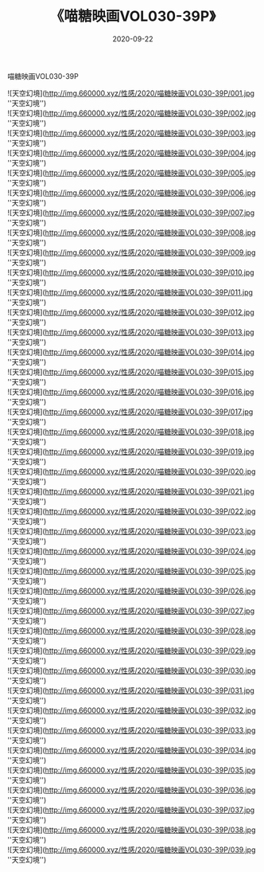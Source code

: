 ﻿---
layout: post
title:  《喵糖映画VOL030-39P》
date:   2020-09-22
img: http://img.660000.xyz/性感/2020/喵糖映画VOL030-39P/000.jpg
categories: [美女, 性感, 泳衣]
---

喵糖映画VOL030-39P



![天空幻境](http://img.660000.xyz/性感/2020/喵糖映画VOL030-39P/001.jpg ''天空幻境'') <br>
![天空幻境](http://img.660000.xyz/性感/2020/喵糖映画VOL030-39P/002.jpg ''天空幻境'') <br>
![天空幻境](http://img.660000.xyz/性感/2020/喵糖映画VOL030-39P/003.jpg ''天空幻境'') <br>
![天空幻境](http://img.660000.xyz/性感/2020/喵糖映画VOL030-39P/004.jpg ''天空幻境'') <br>
![天空幻境](http://img.660000.xyz/性感/2020/喵糖映画VOL030-39P/005.jpg ''天空幻境'') <br>
![天空幻境](http://img.660000.xyz/性感/2020/喵糖映画VOL030-39P/006.jpg ''天空幻境'') <br>
![天空幻境](http://img.660000.xyz/性感/2020/喵糖映画VOL030-39P/007.jpg ''天空幻境'') <br>
![天空幻境](http://img.660000.xyz/性感/2020/喵糖映画VOL030-39P/008.jpg ''天空幻境'') <br>
![天空幻境](http://img.660000.xyz/性感/2020/喵糖映画VOL030-39P/009.jpg ''天空幻境'') <br>
![天空幻境](http://img.660000.xyz/性感/2020/喵糖映画VOL030-39P/010.jpg ''天空幻境'') <br>
![天空幻境](http://img.660000.xyz/性感/2020/喵糖映画VOL030-39P/011.jpg ''天空幻境'') <br>
![天空幻境](http://img.660000.xyz/性感/2020/喵糖映画VOL030-39P/012.jpg ''天空幻境'') <br>
![天空幻境](http://img.660000.xyz/性感/2020/喵糖映画VOL030-39P/013.jpg ''天空幻境'') <br>
![天空幻境](http://img.660000.xyz/性感/2020/喵糖映画VOL030-39P/014.jpg ''天空幻境'') <br>
![天空幻境](http://img.660000.xyz/性感/2020/喵糖映画VOL030-39P/015.jpg ''天空幻境'') <br>
![天空幻境](http://img.660000.xyz/性感/2020/喵糖映画VOL030-39P/016.jpg ''天空幻境'') <br>
![天空幻境](http://img.660000.xyz/性感/2020/喵糖映画VOL030-39P/017.jpg ''天空幻境'') <br>
![天空幻境](http://img.660000.xyz/性感/2020/喵糖映画VOL030-39P/018.jpg ''天空幻境'') <br>
![天空幻境](http://img.660000.xyz/性感/2020/喵糖映画VOL030-39P/019.jpg ''天空幻境'') <br>
![天空幻境](http://img.660000.xyz/性感/2020/喵糖映画VOL030-39P/020.jpg ''天空幻境'') <br>
![天空幻境](http://img.660000.xyz/性感/2020/喵糖映画VOL030-39P/021.jpg ''天空幻境'') <br>
![天空幻境](http://img.660000.xyz/性感/2020/喵糖映画VOL030-39P/022.jpg ''天空幻境'') <br>
![天空幻境](http://img.660000.xyz/性感/2020/喵糖映画VOL030-39P/023.jpg ''天空幻境'') <br>
![天空幻境](http://img.660000.xyz/性感/2020/喵糖映画VOL030-39P/024.jpg ''天空幻境'') <br>
![天空幻境](http://img.660000.xyz/性感/2020/喵糖映画VOL030-39P/025.jpg ''天空幻境'') <br>
![天空幻境](http://img.660000.xyz/性感/2020/喵糖映画VOL030-39P/026.jpg ''天空幻境'') <br>
![天空幻境](http://img.660000.xyz/性感/2020/喵糖映画VOL030-39P/027.jpg ''天空幻境'') <br>
![天空幻境](http://img.660000.xyz/性感/2020/喵糖映画VOL030-39P/028.jpg ''天空幻境'') <br>
![天空幻境](http://img.660000.xyz/性感/2020/喵糖映画VOL030-39P/029.jpg ''天空幻境'') <br>
![天空幻境](http://img.660000.xyz/性感/2020/喵糖映画VOL030-39P/030.jpg ''天空幻境'') <br>
![天空幻境](http://img.660000.xyz/性感/2020/喵糖映画VOL030-39P/031.jpg ''天空幻境'') <br>
![天空幻境](http://img.660000.xyz/性感/2020/喵糖映画VOL030-39P/032.jpg ''天空幻境'') <br>
![天空幻境](http://img.660000.xyz/性感/2020/喵糖映画VOL030-39P/033.jpg ''天空幻境'') <br>
![天空幻境](http://img.660000.xyz/性感/2020/喵糖映画VOL030-39P/034.jpg ''天空幻境'') <br>
![天空幻境](http://img.660000.xyz/性感/2020/喵糖映画VOL030-39P/035.jpg ''天空幻境'') <br>
![天空幻境](http://img.660000.xyz/性感/2020/喵糖映画VOL030-39P/036.jpg ''天空幻境'') <br>
![天空幻境](http://img.660000.xyz/性感/2020/喵糖映画VOL030-39P/037.jpg ''天空幻境'') <br>
![天空幻境](http://img.660000.xyz/性感/2020/喵糖映画VOL030-39P/038.jpg ''天空幻境'') <br>
![天空幻境](http://img.660000.xyz/性感/2020/喵糖映画VOL030-39P/039.jpg ''天空幻境'') <br>